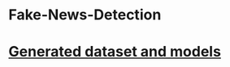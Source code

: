 # Fake-News-Detection

# [Generated dataset and models](https://drive.google.com/drive/folders/1HF5SH8tFFSlw_3JjU-0MkqguROLHuIpN?usp=sharing)

